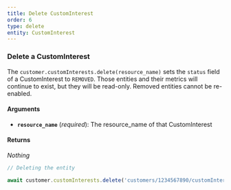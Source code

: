 ```yaml
---
title: Delete CustomInterest
order: 6
type: delete
entity: CustomInterest
---
```


### Delete a CustomInterest

The `customer.customInterests.delete(resource_name)` sets the `status` field of a CustomInterest to `REMOVED`. Those entities and their metrics will continue to exist, but they will be read-only. Removed entities cannot be re-enabled.

#### Arguments

- **`resource_name`** (_required_): The resource_name of that CustomInterest

#### Returns

_Nothing_

```javascript
// Deleting the entity

await customer.customInterests.delete('customers/1234567890/customInterests/123123123')
```
